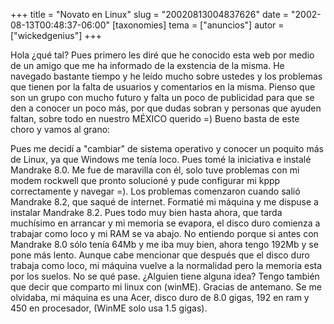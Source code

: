 +++
title = "Novato en Linux"
slug = "20020813004837626"
date = "2002-08-13T00:48:37-06:00"
[taxonomies]
tema = ["anuncios"]
autor = ["wickedgenius"]
+++

Hola ¿qué tal? Pues primero les diré que he conocido esta web por medio
de un amigo que me ha informado de la exstencia de la misma. He navegado
bastante tiempo y he leído mucho sobre ustedes y los problemas que
tienen por la falta de usuarios y comentarios en la misma. Pienso que
son un grupo con mucho futuro y falta un poco de publicidad para que se
den a conocer un poco más, por que dudas sobran y personas que ayuden
faltan, sobre todo en nuestro MÉXICO querido =) Bueno basta de este
choro y vamos al grano:

<!-- more -->
Pues me decidí a &quot;cambiar&quot; de sistema operativo y conocer un
poquito más de Linux, ya que Windows me tenía loco. Pues tomé la
iniciativa e instalé Mandrake 8.0. Me fue de maravilla con él, solo tuve
problemas con mi modem rockwell que pronto solucioné y pude configurar
mi kppp correctamente y navegar =). Los problemas comenzaron cuando
salió Mandrake 8.2, que saqué de internet. Formatié mi máquina y me
dispuse a instalar Mandrake 8.2. Pues todo muy bien hasta ahora, que
tarda muchísimo en arrancar y mi memoria se evapora, el disco duro
comienza a trabajar como loco y mi RAM se va abajo. No entiendo porque
si antes con Mandrake 8.0 sólo tenía 64Mb y me iba muy bien, ahora tengo
192Mb y se pone más lento. Aunque cabe mencionar que después que el
disco duro trabaja como loco, mi máquina vuelve a la normalidad pero la
memoria esta por los suelos. No se qué pase. ¿Alguien tiene alguna idea?
Tengo también que decir que comparto mi linux con (winME). Gracias de
antemano. Se me olvidaba, mi máquina es una Acer, disco duro de 8.0
gigas, 192 en ram y 450 en procesador, (WinME solo usa 1.5 gigas).

